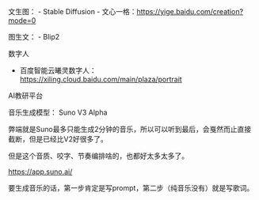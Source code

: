 



文生图：
	- Stable Diffusion
	- 文心一格：https://yige.baidu.com/creation?mode=0

图生文：
	- Blip2






数字人
- 百度智能云曦灵数字人：https://xiling.cloud.baidu.com/main/plaza/portrait



AI教研平台


音乐生成模型： Suno V3 Alpha

弊端就是Suno最多只能生成2分钟的音乐，所以可以听到最后，会戛然而止直接截断，但是已经比V2好很多了。

但是这个音质、咬字、节奏编排啥的，也都好太多太多了。

https://app.suno.ai/

要生成音乐的话，第一步肯定是写prompt，第二步（纯音乐没有）就是写歌词。








